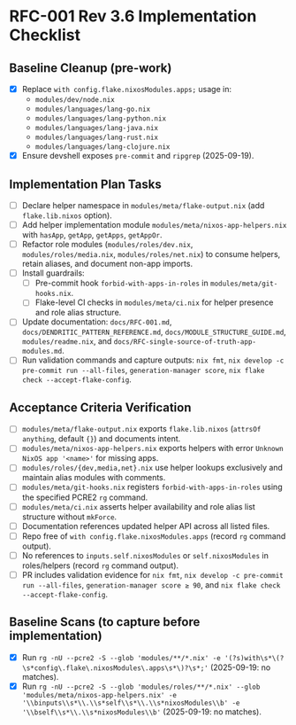 # RFC-001 Rev 3.6 Implementation Checklist

## Baseline Cleanup (pre-work)

- [x] Replace `with config.flake.nixosModules.apps;` usage in:
  - `modules/dev/node.nix`
  - `modules/languages/lang-go.nix`
  - `modules/languages/lang-python.nix`
  - `modules/languages/lang-java.nix`
  - `modules/languages/lang-rust.nix`
  - `modules/languages/lang-clojure.nix`
- [x] Ensure devshell exposes `pre-commit` and `ripgrep` (2025-09-19).

## Implementation Plan Tasks

- [ ] Declare helper namespace in `modules/meta/flake-output.nix` (add `flake.lib.nixos` option).
- [ ] Add helper implementation module `modules/meta/nixos-app-helpers.nix` with `hasApp`, `getApp`, `getApps`, `getAppOr`.
- [ ] Refactor role modules (`modules/roles/dev.nix`, `modules/roles/media.nix`, `modules/roles/net.nix`) to consume helpers, retain aliases, and document non-app imports.
- [ ] Install guardrails:
  - [ ] Pre-commit hook `forbid-with-apps-in-roles` in `modules/meta/git-hooks.nix`.
  - [ ] Flake-level CI checks in `modules/meta/ci.nix` for helper presence and role alias structure.
- [ ] Update documentation: `docs/RFC-001.md`, `docs/DENDRITIC_PATTERN_REFERENCE.md`, `docs/MODULE_STRUCTURE_GUIDE.md`, `modules/readme.nix`, and `docs/RFC-single-source-of-truth-app-modules.md`.
- [ ] Run validation commands and capture outputs: `nix fmt`, `nix develop -c pre-commit run --all-files`, `generation-manager score`, `nix flake check --accept-flake-config`.

## Acceptance Criteria Verification

- [ ] `modules/meta/flake-output.nix` exports `flake.lib.nixos` (`attrsOf anything`, default `{}`) and documents intent.
- [ ] `modules/meta/nixos-app-helpers.nix` exports helpers with error `Unknown NixOS app '<name>'` for missing apps.
- [ ] `modules/roles/{dev,media,net}.nix` use helper lookups exclusively and maintain alias modules with comments.
- [ ] `modules/meta/git-hooks.nix` registers `forbid-with-apps-in-roles` using the specified PCRE2 `rg` command.
- [ ] `modules/meta/ci.nix` asserts helper availability and role alias list structure without `mkForce`.
- [ ] Documentation references updated helper API across all listed files.
- [ ] Repo free of `with config.flake.nixosModules.apps` (record `rg` command output).
- [ ] No references to `inputs.self.nixosModules` or `self.nixosModules` in roles/helpers (record `rg` command output).
- [ ] PR includes validation evidence for `nix fmt`, `nix develop -c pre-commit run --all-files`, `generation-manager score ≥ 90`, and `nix flake check --accept-flake-config`.

## Baseline Scans (to capture before implementation)

- [x] Run `rg -nU --pcre2 -S --glob 'modules/**/*.nix' -e '(?s)with\s*\(?\s*config\.flake\.nixosModules\.apps\s*\)?\s*;'` (2025-09-19: no matches).
- [x] Run `rg -nU --pcre2 -S --glob 'modules/roles/**/*.nix' --glob 'modules/meta/nixos-app-helpers.nix' -e '\\binputs\\s*\\.\\s*self\\s*\\.\\s*nixosModules\\b' -e '\\bself\\s*\\.\\s*nixosModules\\b'` (2025-09-19: no matches).

